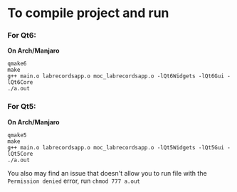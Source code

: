 
# To compile project and run

### For Qt6:

  **On Arch/Manjaro**

    
    qmake6 
    make 
    g++ main.o labrecordsapp.o moc_labrecordsapp.o -lQt6Widgets -lQt6Gui -lQt6Core 
    ./a.out  
    

### For Qt5:

  **On Arch/Manjaro**

    
    qmake5 
    make 
    g++ main.o labrecordsapp.o moc_labrecordsapp.o -lQt5Widgets -lQt5Gui -lQt5Core 
    ./a.out   
    

You also may find an issue that doesn't allow you to run file with the `Permission denied` error, run `chmod 777 a.out`

